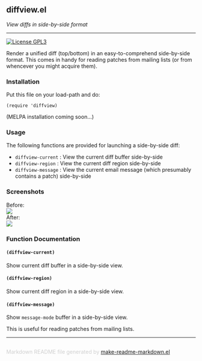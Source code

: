 ## diffview.el
*View diffs in side-by-side format*

---
[![License GPL3](https://img.shields.io/badge/license-GPL_3-green.svg)](http://www.gnu.org/licenses/gpl-3.0.html)

Render a unified diff (top/bottom) in an easy-to-comprehend side-by-side
format.  This comes in handy for reading patches from mailing lists (or
from whencever you might acquire them).

### Installation


Put this file on your load-path and do:

    (require 'diffview)

(MELPA installation coming soon...)

### Usage


The following functions are provided for launching a side-by-side diff:

* `diffview-current` : View the current diff buffer side-by-side
* `diffview-region` : View the current diff region side-by-side
* `diffview-message` : View the current email message (which presumably
   contains a patch) side-by-side


### Screenshots


Before:<br>
<img src="https://raw.github.com/mgalgs/diffview-mode/master/screenshots/diffview-before.png"><br>
After:<br>
<img src="https://raw.github.com/mgalgs/diffview-mode/master/screenshots/diffview-after.png"><br>

### Function Documentation


#### `(diffview-current)`

Show current diff buffer in a side-by-side view.

#### `(diffview-region)`

Show current diff region in a side-by-side view.

#### `(diffview-message)`

Show `message-mode` buffer in a side-by-side view.

This is useful for reading patches from mailing lists.

-----
<div style="padding-top:15px;color: #d0d0d0;">
Markdown README file generated by
<a href="https://github.com/mgalgs/make-readme-markdown">make-readme-markdown.el</a>
</div>
